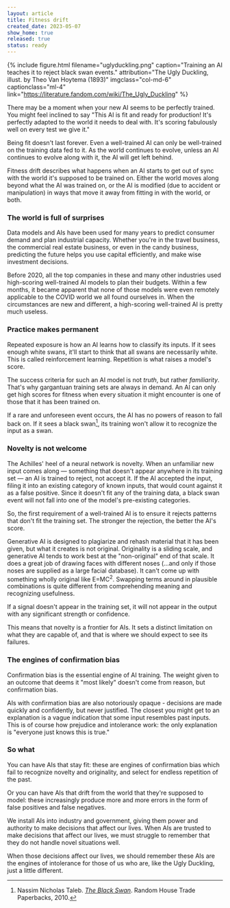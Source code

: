 ```yaml
---
layout: article
title: Fitness drift
created_date: 2023-05-07
show_home: true
released: true
status: ready
---
```


{% include figure.html
   filename="uglyduckling.png"
   caption="Training an AI teaches it to reject black swan events."
   attribution="The Ugly Duckling, illust. by Theo Van Hoytema (1893)"
   imgclass="col-md-6"
   captionclass="ml-4"
   link="https://literature.fandom.com/wiki/The_Ugly_Duckling" %}


There may be a moment when your new AI seems to be perfectly
trained. You might feel inclined to say "This AI is fit and ready for
production!  It's perfectly adapted to the world it needs to deal
with. It's scoring fabulously well on every test we give it."

Being fit doesn't last forever. Even a well-trained AI can only be
well-trained on the training data fed to it. As the world continues to
evolve, unless an AI continues to evolve along with it, the AI will get
left behind.

Fitness drift describes what happens when an AI starts to get out of
sync with the world it's supposed to be trained on. Either the world
moves along beyond what the AI was trained on, or the AI is modified
(due to accident or manipulation) in ways that move it away from
fitting in with the world, or both.

### The world is full of surprises

Data models and AIs have been used for many years to predict consumer
demand and plan industrial capacity.  Whether you're in the travel
business, the commercial real estate business, or even in the candy
business, predicting the future helps you use capital efficiently, and
make wise investment decisions.

Before 2020, all the top companies in these and many other industries
used high-scoring well-trained AI models to plan their budgets. Within
a few months, it became apparent that none of those models were even
remotely applicable to the COVID world we all found ourselves in. When
the circumstances are new and different, a high-scoring well-trained
AI is pretty much useless.

### Practice makes permanent

Repeated exposure is how an AI learns how to classify its inputs.  If
it sees enough white swans, it'll start to think that all swans are
necessarily white.  This is called reinforcement learning. Repetition
is what raises a model's score.

The success criteria for such an AI model is not *truth*, but rather
*familiarity*.  That's why gargantuan training sets are always in
demand. An AI can only get high scores for fitness when every
situation it might encounter is one of those that it has been trained
on.

If a rare and unforeseen event occurs, the AI has no powers of reason
to fall back on. If it sees a black swan[^1], its training won't allow
it to recognize the input as a swan.

[^1]: Nassim Nicholas Taleb. [*The Black Swan*](https://www.penguinrandomhouse.com/books/176226/the-black-swan-second-edition-by-nassim-nicholas-taleb/). Random House Trade Paperbacks, 2010.

### Novelty is not welcome

The Achilles' heel of a neural network is novelty. When an unfamiliar
new input comes along &mdash; something that doesn't appear anywhere
in its training set &mdash; an AI is trained to reject, not accept
it. If the AI accepted the input, filing it into an existing category
of known inputs, that would count against it as a false
positive. Since it doesn't fit any of the training data, a black swan
event will not fall into one of the model's pre-existing categories.


So, the first requirement of a well-trained AI is to ensure it rejects
patterns that don't fit the training set. The stronger the rejection,
the better the AI's score.

Generative AI is designed to plagiarize and rehash material that it
has been given, but what it creates is not original. Originality is a
sliding scale, and generative AI tends to work best at the
"non-original" end of that scale. It does a great job of drawing faces
with different noses (&hellip;and only if those noses are supplied as
a large facial database). It can't come up with something wholly
original like E=MC<sup>2</sup>. Swapping terms around in plausible
combinations is quite different from comprehending meaning and
recognizing usefulness.

If a signal doesn't appear in the training set, it will not appear in
the output with any significant strength or confidence.

This means that novelty is a frontier for AIs. It sets a distinct
limitation on what they are capable of, and that is where we should
expect to see its failures.


### The engines of confirmation bias

Confirmation bias is the essential engine of AI training.  The weight
given to an outcome that deems it "most likely" doesn't come from
reason, but confirmation bias.

AIs with confirmation bias are also notoriously opaque - decisions are
made quickly and confidently, but never justified.  The closest you
might get to an explanation is a vague indication that some input
resembles past inputs. This is of course how prejudice and intolerance
work: the only explanation is "everyone just knows this is true."





### So what

You can have AIs that stay fit: these are engines of confirmation bias
which fail to recognize novelty and originality, and select for
endless repetition of the past.

Or you can have AIs that drift from the world that they're supposed to
model: these increasingly produce more and more errors in the form of
false positives and false negatives.

We install AIs into industry and government, giving them power and
authority to make decisions that affect our lives.  When AIs are
trusted to make decisions that affect our lives, we must struggle to
remember that they do not handle novel situations well.

When those decisions affect our lives, we should remember these AIs
are the engines of intolerance for those of us who are, like the Ugly
Duckling, just a little different.

